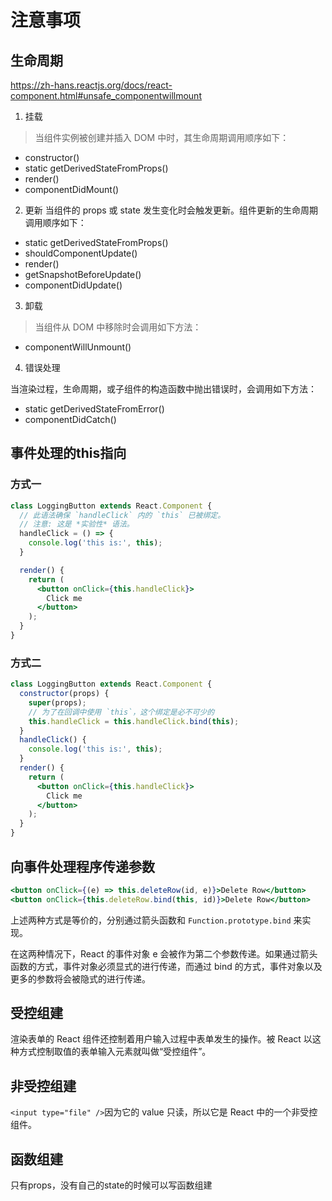 # 注意事项
## 生命周期
https://zh-hans.reactjs.org/docs/react-component.html#unsafe_componentwillmount
1. 挂载
>当组件实例被创建并插入 DOM 中时，其生命周期调用顺序如下：
- constructor()
- static getDerivedStateFromProps()
- render()
- componentDidMount()

2. 更新
当组件的 props 或 state 发生变化时会触发更新。组件更新的生命周期调用顺序如下：
- static getDerivedStateFromProps()
- shouldComponentUpdate()
- render()
- getSnapshotBeforeUpdate()
- componentDidUpdate()

3. 卸载

>当组件从 DOM 中移除时会调用如下方法：
- componentWillUnmount()

4. 错误处理

当渲染过程，生命周期，或子组件的构造函数中抛出错误时，会调用如下方法：
- static getDerivedStateFromError()
- componentDidCatch()

## 事件处理的this指向
### 方式一
```jsx
class LoggingButton extends React.Component {
  // 此语法确保 `handleClick` 内的 `this` 已被绑定。
  // 注意: 这是 *实验性* 语法。
  handleClick = () => {
    console.log('this is:', this);
  }

  render() {
    return (
      <button onClick={this.handleClick}>
        Click me
      </button>
    );
  }
}
```
### 方式二
```jsx
class LoggingButton extends React.Component {
  constructor(props) {
    super(props);
    // 为了在回调中使用 `this`，这个绑定是必不可少的
    this.handleClick = this.handleClick.bind(this);
  }
  handleClick() {
    console.log('this is:', this);
  }
  render() {
    return (
      <button onClick={this.handleClick}>
        Click me
      </button>
    );
  }
}
```

## 向事件处理程序传递参数
```jsx
<button onClick={(e) => this.deleteRow(id, e)}>Delete Row</button>
<button onClick={this.deleteRow.bind(this, id)}>Delete Row</button>
```

上述两种方式是等价的，分别通过箭头函数和 `Function.prototype.bind` 来实现。

在这两种情况下，React 的事件对象 e 会被作为第二个参数传递。如果通过箭头函数的方式，事件对象必须显式的进行传递，而通过 bind 的方式，事件对象以及更多的参数将会被隐式的进行传递。

## 受控组建
渲染表单的 React 组件还控制着用户输入过程中表单发生的操作。被 React 以这种方式控制取值的表单输入元素就叫做“受控组件”。
## 非受控组建
`<input type="file" />`因为它的 value 只读，所以它是 React 中的一个非受控组件。
## 函数组建
只有props，没有自己的state的时候可以写函数组建